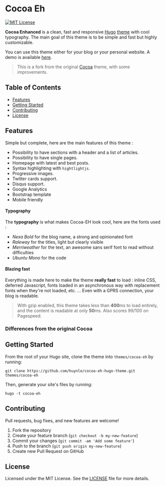 # Cocoa Eh

[![MIT License](https://img.shields.io/github/license/mashape/apistatus.svg?maxAge=2592000?style=plastic)](https://github.com/fuegowolf/cocoa-eh-hugo-theme/blob/master/LICENSE)

**Cocoa Enhanced** is a clean, fast and responsive [Hugo](http://gohugo.io) [theme](https://github.com/spf13/hugoThemes/) with cool typography. The main goal of this theme is to be simple and fast but highly customizable.

You can use this theme either for your blog or your personal website. A demo is available [here](https://huynle.com).

> This is a fork from the original [Cocoa](https://www.github.com/nishanths/cocoa-hugo-theme) theme, with some improvements.


## Table of Contents

* [Features](#features)
* [Getting Started](#getting-started)
* [Contributing](#contributing)
* [License](#license)

## Features

Simple but complete, here are the main features of this theme :

* Possibility to have sections with a header and a list of articles.
* Possibility to have single pages.
* Homepage with latest and best posts.
* Syntax highlighting with `hightlightjs`.
* Progressive images.
* Twitter cards support.
* Disqus support.
* Google Analytics
* Bootstrap template
* Mobile friendly

#### Typography

The **typography** is what makes Cocoa-EH look cool, here are the fonts used :

* *Nexa Bold* for the blog name, a strong and opinionated font
* *Raleway* for the titles, light but clearly visible
* *Merriweather* for the text, an awesome sans serif font to read without difficulties
* *Ubuntu Mono* for the code

#### Blazing fast

Everything is made here to make the theme **really fast** to load : inline CSS, deferred Javascript, fonts loaded in an asynchronous way with replacement fonts when they're not loaded, etc. ... Even with a GPRS connection, your blog is readable.

> With gzip enabled, this theme takes less than **400**ms to load entirely, and the content is readable at only **50**ms. Also scores 99/100 on Pagespeed.

### Differences from the original Cocoa

## Getting Started

From the root of your Hugo site, clone the theme into `themes/cocoa-eh` by running:

````
git clone https://github.com/huynle/cocoa-eh-hugo-theme.git themes/cocoa-eh
````

Then, generate your site's files by running:

````
hugo -t cocoa-eh
````

## Contributing

Pull requests, bug fixes, and new features are welcome!

1. Fork the repository
2. Create your feature branch (`git checkout -b my-new-feature`)
3. Commit your changes (`git commit -am 'Add some feature'`)
4. Push to the branch (`git push origin my-new-feature`)
5. Create new Pull Request on GitHub

## License

Licensed under the MIT License. See the [LICENSE](https://github.com/huynle/cocoa-eh-hugo-theme/blob/master/LICENSE) file for more details.
